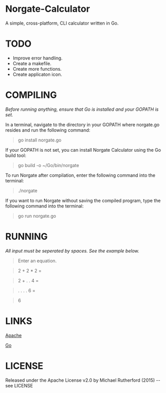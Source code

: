 # Norgate-Calculator
A simple, cross-platform, CLI calculator written in Go.

# TODO
* Improve error handling.
* Create a makefile.
* Create more functions.
* Create applicaton icon.

# COMPILING
_Before running anything, ensure that Go is installed and your GOPATH is set._

In a terminal, navigate to the directory in your GOPATH where norgate.go resides and run the following command:

> go install norgate.go

If your GOPATH is not set, you can install Norgate Calculator using the Go build tool:

> go build -o ~/Go/bin/norgate

To run Norgate after compilation, enter the following command into the terminal:

> ./norgate

If you want to run Norgate without saving the compiled program, type the following command into the terminal:

> go run norgate.go

# RUNNING
_All input must be seperated by spaces. See the example below._

> Enter an equation.

> 2 + 2 * 2 =

> 2 + . . 4 =

> . . . . 6 =

> 6

# LINKS
[Apache](http://www.apache.org/licenses/LICENSE-2.0)

[Go](https://golang.org/)

# LICENSE
Released under the Apache License v2.0 by Michael Rutherford (2015) -- see LICENSE
